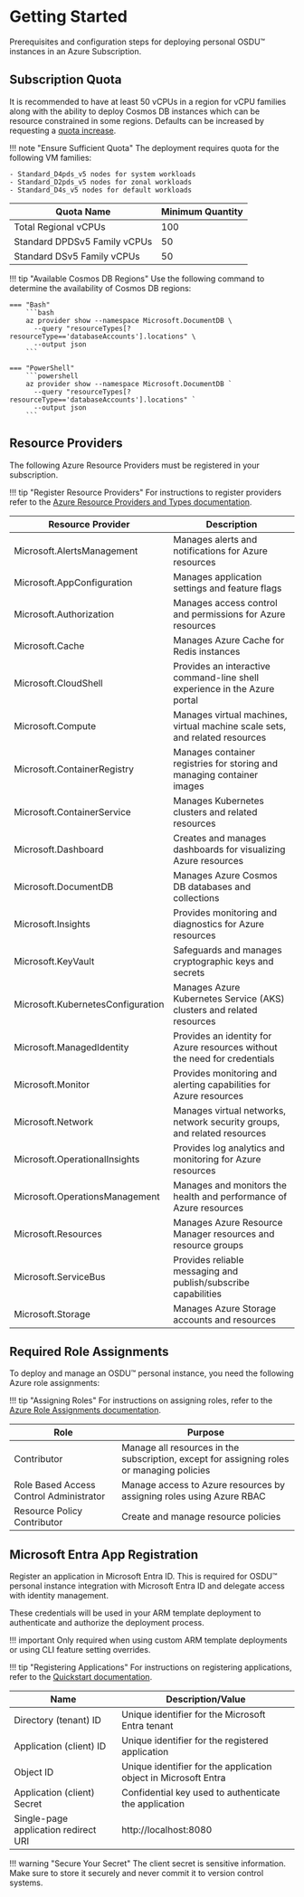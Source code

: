 # Getting Started

Prerequisites and configuration steps for deploying personal OSDU™ instances in an Azure Subscription.

## Subscription Quota

It is recommended to have at least 50 vCPUs in a region for vCPU families along with the ability to deploy Cosmos DB instances which can be resource constrained in some regions.  Defaults can be increased by requesting a [quota increase](https://learn.microsoft.com/en-us/azure/quotas/regional-quota-requests).

!!! note "Ensure Sufficient Quota"
    The deployment requires quota for the following VM families:

    - Standard_D4pds_v5 nodes for system workloads
    - Standard_D2pds_v5 nodes for zonal workloads  
    - Standard_D4s_v5 nodes for default workloads


| Quota Name | Minimum Quantity |
|------------|------------------|
| Total Regional vCPUs | 100 |
| Standard DPDSv5 Family vCPUs | 50 |
| Standard DSv5 Family vCPUs | 50 |


!!! tip "Available Cosmos DB Regions"
    Use the following command to determine the availability of Cosmos DB regions:

    === "Bash"
        ```bash
        az provider show --namespace Microsoft.DocumentDB \
          --query "resourceTypes[?resourceType=='databaseAccounts'].locations" \
          --output json
        ```

    === "PowerShell"
        ```powershell
        az provider show --namespace Microsoft.DocumentDB `
          --query "resourceTypes[?resourceType=='databaseAccounts'].locations" `
          --output json
        ```

## Resource Providers

The following Azure Resource Providers must be registered in your subscription.

!!! tip "Register Resource Providers"
    For instructions to register providers refer to the [Azure Resource Providers and Types documentation](https://learn.microsoft.com/en-us/azure/azure-resource-manager/management/resource-providers-and-types).

| Resource Provider                 | Description                                                                 |
|-----------------------------------|-----------------------------------------------------------------------------|
| Microsoft.AlertsManagement        | Manages alerts and notifications for Azure resources                        |
| Microsoft.AppConfiguration        | Manages application settings and feature flags                              |
| Microsoft.Authorization           | Manages access control and permissions for Azure resources                  |
| Microsoft.Cache                   | Manages Azure Cache for Redis instances                                     |
| Microsoft.CloudShell              | Provides an interactive command-line shell experience in the Azure portal   |
| Microsoft.Compute                 | Manages virtual machines, virtual machine scale sets, and related resources |
| Microsoft.ContainerRegistry       | Manages container registries for storing and managing container images      |
| Microsoft.ContainerService        | Manages Kubernetes clusters and related resources                           |
| Microsoft.Dashboard               | Creates and manages dashboards for visualizing Azure resources              |
| Microsoft.DocumentDB              | Manages Azure Cosmos DB databases and collections                           |
| Microsoft.Insights                | Provides monitoring and diagnostics for Azure resources                     |
| Microsoft.KeyVault                | Safeguards and manages cryptographic keys and secrets                       |
| Microsoft.KubernetesConfiguration | Manages Azure Kubernetes Service (AKS) clusters and related resources       |
| Microsoft.ManagedIdentity         | Provides an identity for Azure resources without the need for credentials   |
| Microsoft.Monitor                 | Provides monitoring and alerting capabilities for Azure resources           |
| Microsoft.Network                 | Manages virtual networks, network security groups, and related resources    |
| Microsoft.OperationalInsights     | Provides log analytics and monitoring for Azure resources                   |
| Microsoft.OperationsManagement    | Manages and monitors the health and performance of Azure resources          |
| Microsoft.Resources               | Manages Azure Resource Manager resources and resource groups                |
| Microsoft.ServiceBus              | Provides reliable messaging and publish/subscribe capabilities              |
| Microsoft.Storage                 | Manages Azure Storage accounts and resources                                |

## Required Role Assignments

To deploy and manage an OSDU™ personal instance, you need the following Azure role assignments:

!!! tip "Assigning Roles"
    For instructions on assigning roles, refer to the [Azure Role Assignments documentation](https://learn.microsoft.com/en-us/azure/role-based-access-control/role-assignments-steps).

| Role                                    | Purpose                                                                                   |
|-----------------------------------------|-------------------------------------------------------------------------------------------|
| Contributor                             | Manage all resources in the subscription, except for assigning roles or managing policies |
| Role Based Access Control Administrator | Manage access to Azure resources by assigning roles using Azure RBAC                      |
| Resource Policy Contributor             | Create and manage resource policies                                                       |

## Microsoft Entra App Registration

Register an application in Microsoft Entra ID.  This is required for OSDU™ personal instance integration with Microsoft Entra ID and delegate access with identity management.

These credentials will be used in your ARM template deployment to authenticate and authorize the deployment process.

!!! important
    Only required when using custom ARM template deployments or using CLI feature setting overrides.

!!! tip "Registering Applications"
    For instructions on registering applications, refer to the [Quickstart documentation](https://learn.microsoft.com/en-us/entra/identity-platform/quickstart-register-app?tabs=certificate).


| Name | Description/Value |
|------|-------------|  
| Directory (tenant) ID | Unique identifier for the Microsoft Entra tenant |
| Application (client) ID | Unique identifier for the registered application |
| Object ID | Unique identifier for the application object in Microsoft Entra |
| Application (client) Secret | Confidential key used to authenticate the application |
| Single-page application redirect URI | http://localhost:8080 |

!!! warning "Secure Your Secret"
    The client secret is sensitive information. Make sure to store it securely and never commit it to version control systems.


